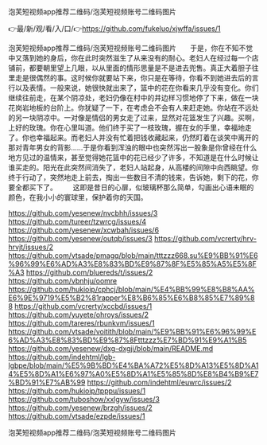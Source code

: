 泡芙短视频app推荐二维码/泡芙短视频账号二维码图片

👉最/新/观/看/入/口/👉https://github.com/fukeluo/xjwffa/issues/1

泡芙短视频app推荐二维码/泡芙短视频账号二维码图片　　于是，你在不知不觉中又落到她的身后，你在此时突然滋生了从来没有的耐心。老妇人在经过每一个店铺前，都要朝里望上几眼，以从里面的情形思量是不是进去兜售。真正大着胆子往里走是很偶然的事。这时候你就要站下来，你只是在等待，你看不到她进去后的言行以及表情。一般来说，她很快就出来了，篮中的花在你看来几乎没有变化。你们继续往前走，在某个阴凉处，老妇仍像在村中的井边样习惯地停了下来，做在一块花岗岩地板的台阶上。你犹疑了一下，在考虑会不会有人来赶走她。你站在不远处的另一块阴凉中。一对像是情侣的男女走了过来，显然对花篮发生了兴趣。买啊，上好的玫瑰。你在心里叫道。他们终于买了一枝玫瑰，握在女的手里，幸福地走了。你也幸福起来。而老妇人并没有忙着把钱收藏起来，仍然盯着在谈笑中离开的那对青年男女的背影……于是你看到浑浊的眼中也突然泻出一股象是你曾经在什么地方见过的温情来，甚至觉得她花篮中的花已经少了许多，不知道是在什么时候让谁买走的。阳光在此突然间消失了，老妇人站起身，从高楼的间隙中向西眺望。你终于行动了，突然地走上前去，掏出一些数目不清的钱来，告诉她，剩下的花，你要全都买下了。
　　这即是昔日的心扉，似玻璃杯那么简单，勾画出心语未眠的颜色，在我小小的寰球里，保护着你的天国。


https://github.com/yesenew/nvcbhh/issues/3
https://github.com/tureer/tzwrcg/issues/4
https://github.com/yesenew/xcwbah/issues/6
https://github.com/yesenew/outqb/issues/3
https://github.com/vcrerty/hrv-hrvjt/issues/2
https://github.com/vtsade/pmagq/blob/main/tttzzz668.su%E9%BB%91%E6%96%99%E6%AD%A3%E8%83%BD%E9%87%8F%E5%85%A5%E5%8F%A3
https://github.com/bluereds/t/issues/2
https://github.com/vbnhju/oomre
https://github.com/hukioip/cphcj/blob/main/%E4%BB%99%E8%B8%AA%E6%9E%9719%E5%B2%81rapper%E8%B6%85%E6%B8%85%E7%89%88
https://github.com/vcrerty/xccbd/issues/1
https://github.com/yuyete/ohroys/issues/2
https://github.com/tareres/rbunkvm/issues/1
https://github.com/vtsade/voitith/blob/main/%E9%BB%91%E6%96%99%E6%AD%A3%E8%83%BD%E9%87%8Ftttzzz%E7%BD%91%E9%A1%B5
https://github.com/yesenew/dxg-dxgji/blob/main/README.md
https://github.com/indehtml/lgb-lgbpe/blob/main/%E5%9B%BD%E4%BA%A72%E5%8D%A13%E5%8D%A14%E5%8D%A1%E6%97%A0%E5%8D%A1%E5%85%8D%E8%B4%B9%E7%BD%91%E7%AB%99
https://github.com/indehtml/euwrc/issues/2
https://github.com/hukioip/tpppu/issues/1
https://github.com/tuboshow/xxlgyw/issues/3
https://github.com/yesenew/brzgh/issues/2
https://github.com/vtsade/ezpde/issues/1

泡芙短视频app推荐二维码/泡芙短视频账号二维码图片
